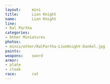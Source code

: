 ```yaml
---
layout:     mini
title:      Lion Knight
name:       Lion Knight
line:       
- Ral Partha
categories:
- Other Miniatures
photos:
- minis/other/RalPartha-LionKnight-Dankel.jpg
paints:
weapons:    sword
armor:     
- plate
- cloak
race:       cat
---
```


